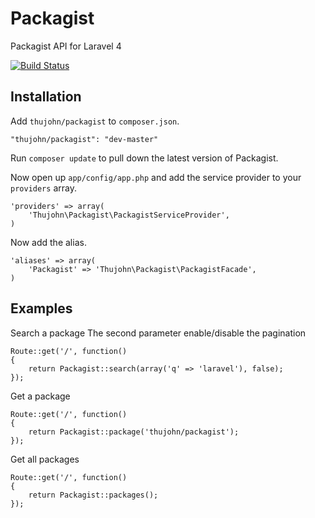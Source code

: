 # Packagist

Packagist API for Laravel 4

[![Build Status](https://travis-ci.org/thujohn/packagist-l4.png?branch=master)](https://travis-ci.org/thujohn/packagist-l4)


## Installation

Add `thujohn/packagist` to `composer.json`.

    "thujohn/packagist": "dev-master"
    
Run `composer update` to pull down the latest version of Packagist.

Now open up `app/config/app.php` and add the service provider to your `providers` array.

    'providers' => array(
        'Thujohn\Packagist\PackagistServiceProvider',
    )

Now add the alias.

    'aliases' => array(
        'Packagist' => 'Thujohn\Packagist\PackagistFacade',
    )


## Examples

Search a package
The second parameter enable/disable the pagination

	Route::get('/', function()
	{
		return Packagist::search(array('q' => 'laravel'), false);
	});

Get a package

	Route::get('/', function()
	{
		return Packagist::package('thujohn/packagist');
	});

Get all packages

	Route::get('/', function()
	{
		return Packagist::packages();
	});